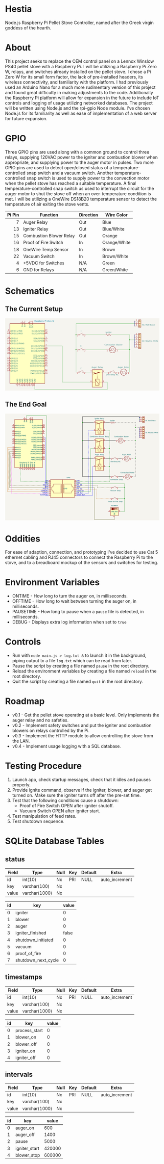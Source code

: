 # Hestia
Node.js Raspberry Pi Pellet Stove Controller, named after the Greek virgin goddess of the hearth.

# About
This project seeks to replace the OEM control panel on a Lennox Winslow PS40 pellet stove with a Raspberry Pi. I will be utilizing a Raspberry Pi Zero W, relays, and switches already installed on the pellet stove. I chose a Pi Zero W for its small form factor, the lack of pre-installed headers, its wireless connectivity, and familiarity with the platform. I had previously used an Arduino Nano for a much more rudimentary version of this project and found great difficulty in making adjustments to the code. Additionally the Raspberry Pi platform will allow for expansion in the future to include IoT controls and logging of usage utilizing networked databases. The project will be written using Node.js and the rpi-gpio Node module. I've chosen Node.js for its familiarity as well as ease of implementation of a web server for future expansion.

# GPIO
Three GPIO pins are used along with a common ground to control three relays, supplying 120VAC power to the igniter and combustion blower when appropriate, and supplying power to the auger motor in pulses. Two more GPIO pins are used to detect open/closed status of a temperature-controlled snap switch and a vacuum switch. Another temperature-controlled snap switch is used to supply power to the convection motor when the pellet stove has reached a suitable temperature. A final temperature-controlled snap switch us used to interrupt the circuit for the auger motor to shut the stove off when an over-temperature condition is met. I will be utilizing a OneWire DS18B20 temperature sensor to detect the temperature of air exiting the stove vents.

| Pi Pin | Function | Direction | Wire Color |
| ------:| -------- | --------- | ---------- |
7 | Auger Relay | Out | Blue
13 | Igniter Relay | Out | Blue/White
15 | Combustion Blower Relay | Out | Orange
16 | Proof of Fire Switch | In | Orange/White
18 | OneWire Temp Sensor | In | Brown
22 | Vacuum Switch | In | Brown/White
4 | +5VDC for Switches | N/A | Green
6 | GND for Relays | N/A | Green/White

# Schematics
## The Current Setup
![Current Schematic](/assets/currentschem.png)

## The End Goal
![Future Schematic](/assets/futureschem.png)

# Oddities
For ease of adaption, connection, and prototyping I've decided to use Cat 5 ethernet cabling and RJ45 connectors to connect the Raspberry Pi to the stove, and to a breadboard mockup of the sensors and switches for testing.

# Environment Variables
* ONTIME - How long to turn the auger on, in milliseconds.  
* OFFTIME - How long to wait between turning the auger on, in milliseconds.  
* PAUSETIME - How long to pause when a `pause` file is detected, in milliseconds.  
* DEBUG - Displays extra log information when set to `true`

# Controls
* Run with `node main.js > log.txt &` to launch it in the background, piping output to a file `log.txt` which can be read from later.  
* Pause the script by creating a file named `pause` in the root directory.  
* Reload the environment variables by creating a file named `reload` in the root directory.  
* Quit the script by creating a file named `quit` in the root directory.

# Roadmap
* v0.1 - Get the pellet stove operating at a basic level. Only implements the auger relay and no safeties.
* v0.2 - Implement safety switches and put the igniter and combustion blowers on relays controlled by the Pi.
* v0.3 - Implement the HTTP module to allow controlling the stove from the LAN.
* v0.4 - Implement usage logging with a SQL database.

# Testing Procedure
1. Launch app, check startup messages, check that it idles and pauses properly.
2. Provide ignite command, observe if the igniter, blower, and auger get turned on. Make sure the igniter turns off after the pre-set time.
3. Test that the following conditions cause a shutdown:
    * Proof of Fire Switch OPEN after igniter shutoff.
    * Vacuum Switch OPEN after igniter start.
4. Test manipulation of feed rates.
5. Test shutdown sequence.

# SQLite Database Tables

## status
| Field | Type | Null | Key | Default | Extra |
| ----- | ---- | ---- | --- | ------- | ----- |
| id | int(10) | No | PRI | NULL | auto_increment |
| key | varchar(100) | No |   |   |
| value | varchar(1000) | No |   |   |

| id | key | value |
| -- | --- | ----- |
0 | igniter | 0
1 | blower | 0
2 | auger | 0
3 | igniter_finished | false
4 | shutdown_initiated | 0
5 | vacuum | 0
6 | proof_of_fire | 0
7 | shutdown_next_cycle | 0

## timestamps
| Field | Type | Null | Key | Default | Extra |
| ----- | ---- | ---- | --- | ------- | ----- |
| id | int(10) | No | PRI | NULL | auto_increment |
| key | varchar(100) | No |   |   |
| value | varchar(1000) | No |   |   |

| id | key | value |
| -- | --- | ----- |
0 | process_start | 0
1 | blower_on | 0
2 | blower_off | 0
3 | igniter_on | 0
4 | igniter_off | 0

## intervals
| Field | Type | Null | Key | Default | Extra |
| ----- | ---- | ---- | --- | ------- | ----- |
| id | int(10) | No | PRI | NULL | auto_increment |
| key | varchar(100) | No |   |   |
| value | varchar(1000) | No |   |   |

| id | key | value |
| -- | --- | ----- |
0 | auger_on | 600
1 | auger_off | 1400
2 | pause | 5000
3 | igniter_start | 420000
4 | blower_stop | 600000